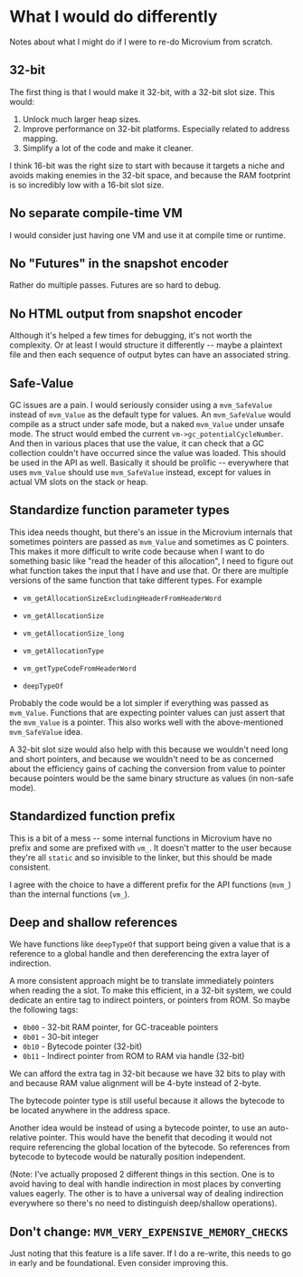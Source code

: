 # What I would do differently

Notes about what I might do if I were to re-do Microvium from scratch.

## 32-bit

The first thing is that I would make it 32-bit, with a 32-bit slot size. This would:

1. Unlock much larger heap sizes.
2. Improve performance on 32-bit platforms. Especially related to address mapping.
3. Simplify a lot of the code and make it cleaner.

I think 16-bit was the right size to start with because it targets a niche and avoids making enemies in the 32-bit space, and because the RAM footprint is so incredibly low with a 16-bit slot size.

## No separate compile-time VM

I would consider just having one VM and use it at compile time or runtime.

## No "Futures" in the snapshot encoder

Rather do multiple passes. Futures are so hard to debug.

## No HTML output from snapshot encoder

Although it's helped a few times for debugging, it's not worth the complexity. Or at least I would structure it differently -- maybe a plaintext file and then each sequence of output bytes can have an associated string.

## Safe-Value

GC issues are a pain. I would seriously consider using a `mvm_SafeValue` instead of `mvm_Value` as the default type for values. An `mvm_SafeValue` would compile as a struct under safe mode, but a naked `mvm_Value` under unsafe mode. The struct would embed the current `vm->gc_potentialCycleNumber`. And then in various places that use the value, it can check that a GC collection couldn't have occurred since the value was loaded. This should be used in the API as well. Basically it should be prolific -- everywhere that uses `mvm_Value` should use `mvm_SafeValue` instead, except for values in actual VM slots on the stack or heap.

## Standardize function parameter types

This idea needs thought, but there's an issue in the Microvium internals that sometimes pointers are passed as `mvm_Value` and sometimes as C pointers. This makes it more difficult to write code because when I want to do something basic like "read the header of this allocation", I need to figure out what function takes the input that I have and use that. Or there are multiple versions of the same function that take different types. For example

- `vm_getAllocationSizeExcludingHeaderFromHeaderWord`
- `vm_getAllocationSize`
- `vm_getAllocationSize_long`

- `vm_getAllocationType`
- `vm_getTypeCodeFromHeaderWord`
- `deepTypeOf`

Probably the code would be a lot simpler if everything was passed as `mvm_Value`. Functions that are expecting pointer values can just assert that the `mvm_Value` is a pointer. This also works well with the above-mentioned `mvm_SafeValue` idea.

A 32-bit slot size would also help with this because we wouldn't need long and short pointers, and because we wouldn't need to be as concerned about the efficiency gains of caching the conversion from value to pointer because pointers would be the same binary structure as values (in non-safe mode).

## Standardized function prefix

This is a bit of a mess -- some internal functions in Microvium have no prefix and some are prefixed with `vm_`. It doesn't matter to the user because they're all `static` and so invisible to the linker, but this should be made consistent.

I agree with the choice to have a different prefix for the API functions (`mvm_`) than the internal functions (`vm_`).

## Deep and shallow references

We have functions like `deepTypeOf` that support being given a value that is a reference to a global handle and then dereferencing the extra layer of indirection.

A more consistent approach might be to translate immediately pointers when reading the a slot. To make this efficient, in a 32-bit system, we could dedicate an entire tag to indirect pointers, or pointers from ROM. So maybe the following tags:

- `0b00` - 32-bit RAM pointer, for GC-traceable pointers
- `0b01` - 30-bit integer
- `0b10` - Bytecode pointer (32-bit)
- `0b11` - Indirect pointer from ROM to RAM via handle (32-bit)

We can afford the extra tag in 32-bit because we have 32 bits to play with and because RAM value alignment will be 4-byte instead of 2-byte.

The bytecode pointer type is still useful because it allows the bytecode to be located anywhere in the address space.

Another idea would be instead of using a bytecode pointer, to use an auto-relative pointer. This would have the benefit that decoding it would not require referencing the global location of the bytecode. So references from bytecode to bytecode would be naturally position independent.

(Note: I've actually proposed 2 different things in this section. One is to avoid having to deal with handle indirection in most places by converting values eagerly. The other is to have a universal way of dealing indirection everywhere so there's no need to distinguish deep/shallow operations).

## Don't change: `MVM_VERY_EXPENSIVE_MEMORY_CHECKS`

Just noting that this feature is a life saver. If I do a re-write, this needs to go in early and be foundational. Even consider improving this.